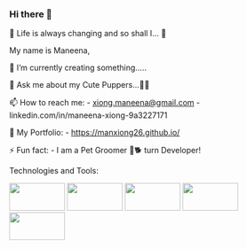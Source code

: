 ### Hi there 👋

<!--
**Manxiong26/Manxiong26** is a ✨ _special_ ✨ repository because its `README.md` (this file) appears on your GitHub profile.
-->
🌱 Life is always changing and so shall I... 🌱

My name is Maneena,

🔭 I’m currently creating something.....

💬 Ask me about my Cute Puppers...:feet::poodle:

📫 How to reach me: 
    - xiong.maneena@gmail.com
    - linkedin.com/in/maneena-xiong-9a3227171

:bust_in_silhouette: My Portfolio:
    - https://manxiong26.github.io/

⚡ Fun fact: 
    - I am a Pet Groomer :dog::dog2: turn Developer!

Technologies and Tools:

<img width="100px" height="50px" src="https://miro.medium.com/max/800/1*PY24xlr4TpOkXW04HUoqrQ.jpeg"> <img width="100px" height="50px" src="https://www.vhv.rs/dpng/d/524-5247360_react-redux-react-redux-next-js-hd-png.png"> <img width="100px" height="50px" src="https://previews.123rf.com/images/vasilyrosca/vasilyrosca2002/vasilyrosca200200038/139595915-html5-css3-js-icon-set-web-development-logo-icon-set-of-html-css-and-javascript-programming-symbol.jpg"> <img width="100px" height="50px" src="https://logowik.com/content/uploads/images/nodejs.jpg"> <img width="100px" height="50px" src="https://miro.medium.com/max/1400/1*8ETcaw-gA1dYW4EFxqGK3w.png">
